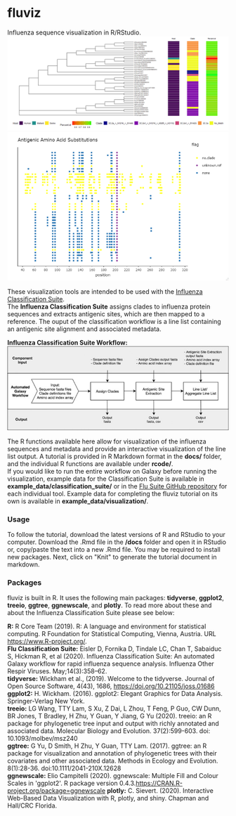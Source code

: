 # fluviz
Influenza sequence visualization in R/RStudio.  
![Image of metamap](https://github.com/mopratt/fluviz/blob/master/images/metamap_image.png)
![Image of snpplot](https://github.com/mopratt/fluviz/blob/master/images/snpplot_image.png)

These visualization tools are intended to be used with the [Influenza Classification Suite](https://github.com/Public-Health-Bioinformatics/flu_classification_suite).  
The **Influenza Classification Suite** assigns clades to influenza protein sequences and extracts antigenic sites, which are then mapped to a reference. The ouput of the classification workflow is a line list containing an antigenic site alignment and associated metadata.  
  
**Influenza Classification Suite Workflow:**  
![Image of Classification Suite Workflow](https://github.com/mopratt/fluviz/blob/master/images/class-suite-wrkflw.jpg)  

The R functions available here allow for visualization of the influenza sequences and metadata and provide an interactive visualization of the line list output. A tutorial is provided in R Markdown format in the **docs/** folder, and the individual R functions are available under **rcode/**.  
If you would like to run the entire workflow on Galaxy before running the visualization, example data for the Classification Suite is available in **example_data/classification_suite/** or in the [Flu Suite GitHub repository](https://github.com/Public-Health-Bioinformatics/flu_classification_suite/tree/master/tools) for each individual tool. Example data for completing the fluviz tutorial on its own is available in **example_data/visualization/**.  
  
### Usage  
To follow the tutorial, download the latest versions of R and RStudio to your computer. Download the .Rmd file in the **/docs** folder and open it in RStudio or, copy/paste the text into a new .Rmd file. You may be required to install new packages. Next, click on "Knit" to generate the tutorial document in markdown.  
  
### Packages  
fluviz is built in R. It uses the following main packages: **tidyverse**, **ggplot2**, **treeio**, **ggtree**, **ggnewscale**, and **plotly**. To read more about these and about the Influenza Classification Suite please see below:  

**R:** R Core Team (2019). R: A language and environment for statistical computing. R Foundation for Statistical Computing, Vienna, Austria. URL https://www.R-project.org/.  
**Flu Classification Suite:** Eisler D, Fornika D, Tindale LC, Chan T, Sabaiduc S, Hickman R, et al (2020). Influenza Classification Suite: An automated Galaxy workflow for rapid influenza sequence analysis. Influenza Other Respir Viruses. May;14(3):358–62.  
**tidyverse:** Wickham et al., (2019). Welcome to the tidyverse. Journal of Open Source Software, 4(43), 1686, https://doi.org/10.21105/joss.01686  
**ggplot2:** H. Wickham. (2016). ggplot2: Elegant Graphics for Data Analysis. Springer-Verlag New York.  
**treeio:** LG Wang, TTY Lam, S Xu, Z Dai, L Zhou, T Feng, P Guo, CW Dunn, BR Jones, T Bradley, H Zhu, Y Guan, Y Jiang, G Yu (2020). treeio: an R package for phylogenetic tree input and output with richly annotated and associated data. Molecular Biology and Evolution. 37(2):599-603. doi: 10.1093/molbev/msz240  
**ggtree:** G Yu, D Smith, H Zhu, Y Guan, TTY Lam. (2017). ggtree: an R package for visualization and annotation of phylogenetic trees with their covariates and other associated data. Methods in Ecology and Evolution. 8(1):28-36. doi:10.1111/2041-210X.12628  
**ggnewscale:** Elio Campitelli (2020). ggnewscale: Multiple Fill and Colour Scales in 'ggplot2'. R package version 0.4.3.https://CRAN.R-project.org/package=ggnewscale
**plotly:**  C. Sievert. (2020). Interactive Web-Based Data Visualization with R, plotly, and shiny. Chapman and Hall/CRC Florida.
